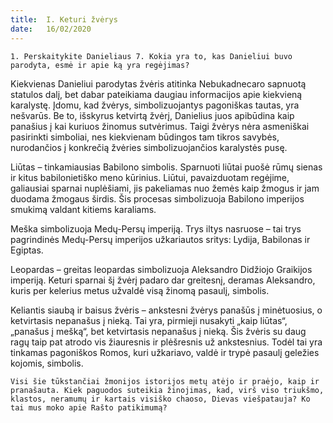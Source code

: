 ```yaml
---
title:  I. Keturi žvėrys
date:   16/02/2020
---
```


`1. Perskaitykite Danieliaus 7. Kokia yra to, kas Danieliui buvo parodyta, esmė ir apie ką yra regėjimas?`
														
Kiekvienas Danieliui parodytas žvėris atitinka Nebukadnecaro sapnuotą statulos dalį, bet dabar pateikiama daugiau informacijos apie kiekvieną karalystę. Įdomu, kad žvėrys, simbolizuojantys pagoniškas tautas, yra nešvarūs. Be to, išskyrus ketvirtą žvėrį, Danielius juos apibūdina kaip panašius į kai kuriuos žinomus sutvėrimus. Taigi žvėrys nėra asmeniškai pasirinkti simboliai, nes kiekvienam būdingos tam tikros savybės, nurodančios į konkrečią žvėries simbolizuojančios karalystės pusę.

Liūtas – tinkamiausias Babilono simbolis. Sparnuoti liūtai puošė rūmų sienas ir kitus babilonietiško meno kūrinius. Liūtui, pavaizduotam regėjime, galiausiai sparnai nuplėšiami, jis pakeliamas nuo žemės kaip žmogus ir jam duodama žmogaus širdis. Šis procesas simbolizuoja Babilono imperijos smukimą valdant kitiems karaliams.

Meška simbolizuoja Medų-Persų imperiją. Trys iltys nasruose – tai trys pagrindinės Medų-Persų imperijos užkariautos sritys: Lydija, Babilonas ir Egiptas.

Leopardas – greitas leopardas simbolizuoja Aleksandro Didžiojo Graikijos imperiją. Keturi sparnai šį žvėrį padaro dar greitesnį, deramas Aleksandro, kuris per kelerius metus užvaldė visą žinomą pasaulį, simbolis.

Keliantis siaubą ir baisus žvėris – ankstesni žvėrys panašūs į minėtuosius, o ketvirtasis nepanašus į nieką. Tai yra, pirmieji nusakyti „kaip liūtas“, „panašus į mešką“, bet ketvirtasis nepanašus į nieką. Šis žvėris su daug ragų taip pat atrodo vis žiauresnis ir plėšresnis už ankstesnius. Todėl tai yra tinkamas pagoniškos Romos, kuri užkariavo, valdė ir trypė pasaulį geležies kojomis, simbolis.

`Visi šie tūkstančiai žmonijos istorijos metų atėjo ir praėjo, kaip ir pranašauta. Kiek paguodos suteikia žinojimas, kad, virš viso triukšmo, klastos, neramumų ir kartais visiško chaoso, Dievas viešpatauja? Ko tai mus moko apie Rašto patikimumą?`
